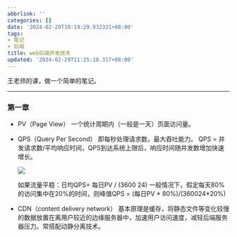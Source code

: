 ```yaml
---
abbrlink: ''
categories: []
date: '2024-02-29T10:19:29.932321+08:00'
tags:
- 笔记
- 后端
title: web后端开发技术
updated: '2024-02-29T11:25:18.317+08:00'
---
```

王老师的课，做一个简单的笔记。

---

### 第一章

- PV（Page View）
  一个统计周期内（一般是一天）页面访问量。
- QPS（Query Per Second）
  即每秒处理请求数，最大吞吐能力。
  QPS = 并发请求数/平均响应时间，QPS到达系统上限后，响应时间随并发数增加快速增长。

  ![](https://hexyl-1308974693.cos.ap-shanghai.myqcloud.com/imgs/8f8499b52ad04e9a8905078e82a455da.png)

  如果流量平稳：日均QPS= 每日PV / (3600 24)
  一般情况下，假定每天80%的访问集中在20%的时间，则峰值QPS = (每日PV * 80%)/(360024*20%)
- CDN（content delivery network）
  基本原理是缓存，将静态文件等变化较慢的数据放置在离用户较近的边缘服务器中，加速用户访问速度，减轻后端服务器压力。常搭配动静分离技术。

